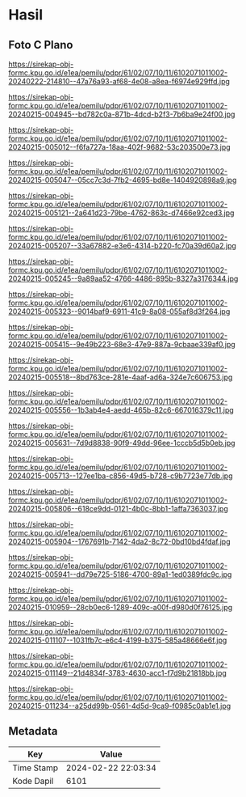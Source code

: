 # Hasil

## Foto C Plano

https://sirekap-obj-formc.kpu.go.id/e1ea/pemilu/pdpr/61/02/07/10/11/6102071011002-20240222-214810--47a76a93-af68-4e08-a8ea-f6974e929ffd.jpg

https://sirekap-obj-formc.kpu.go.id/e1ea/pemilu/pdpr/61/02/07/10/11/6102071011002-20240215-004945--bd782c0a-871b-4dcd-b2f3-7b6ba9e24f00.jpg

https://sirekap-obj-formc.kpu.go.id/e1ea/pemilu/pdpr/61/02/07/10/11/6102071011002-20240215-005012--f6fa727a-18aa-402f-9682-53c203500e73.jpg

https://sirekap-obj-formc.kpu.go.id/e1ea/pemilu/pdpr/61/02/07/10/11/6102071011002-20240215-005047--05cc7c3d-7fb2-4695-bd8e-1404920898a9.jpg

https://sirekap-obj-formc.kpu.go.id/e1ea/pemilu/pdpr/61/02/07/10/11/6102071011002-20240215-005121--2a641d23-79be-4762-863c-d7466e92ced3.jpg

https://sirekap-obj-formc.kpu.go.id/e1ea/pemilu/pdpr/61/02/07/10/11/6102071011002-20240215-005207--33a67882-e3e6-4314-b220-fc70a39d60a2.jpg

https://sirekap-obj-formc.kpu.go.id/e1ea/pemilu/pdpr/61/02/07/10/11/6102071011002-20240215-005245--9a89aa52-4766-4486-895b-8327a3176344.jpg

https://sirekap-obj-formc.kpu.go.id/e1ea/pemilu/pdpr/61/02/07/10/11/6102071011002-20240215-005323--9014baf9-6911-41c9-8a08-055af8d3f264.jpg

https://sirekap-obj-formc.kpu.go.id/e1ea/pemilu/pdpr/61/02/07/10/11/6102071011002-20240215-005415--9e49b223-68e3-47e9-887a-9cbaae339af0.jpg

https://sirekap-obj-formc.kpu.go.id/e1ea/pemilu/pdpr/61/02/07/10/11/6102071011002-20240215-005518--8bd763ce-281e-4aaf-ad6a-324e7c606753.jpg

https://sirekap-obj-formc.kpu.go.id/e1ea/pemilu/pdpr/61/02/07/10/11/6102071011002-20240215-005556--1b3ab4e4-aedd-465b-82c6-667016379c11.jpg

https://sirekap-obj-formc.kpu.go.id/e1ea/pemilu/pdpr/61/02/07/10/11/6102071011002-20240215-005631--7d9d8838-90f9-49dd-96ee-1cccb5d5b0eb.jpg

https://sirekap-obj-formc.kpu.go.id/e1ea/pemilu/pdpr/61/02/07/10/11/6102071011002-20240215-005713--127ee1ba-c856-49d5-b728-c9b7723e77db.jpg

https://sirekap-obj-formc.kpu.go.id/e1ea/pemilu/pdpr/61/02/07/10/11/6102071011002-20240215-005806--618ce9dd-0121-4b0c-8bb1-1affa7363037.jpg

https://sirekap-obj-formc.kpu.go.id/e1ea/pemilu/pdpr/61/02/07/10/11/6102071011002-20240215-005904--1767691b-7142-4da2-8c72-0bd10bd4fdaf.jpg

https://sirekap-obj-formc.kpu.go.id/e1ea/pemilu/pdpr/61/02/07/10/11/6102071011002-20240215-005941--dd79e725-5186-4700-89a1-1ed0389fdc9c.jpg

https://sirekap-obj-formc.kpu.go.id/e1ea/pemilu/pdpr/61/02/07/10/11/6102071011002-20240215-010959--28cb0ec6-1289-409c-a00f-d980d0f76125.jpg

https://sirekap-obj-formc.kpu.go.id/e1ea/pemilu/pdpr/61/02/07/10/11/6102071011002-20240215-011107--1031fb7c-e6c4-4199-b375-585a48666e6f.jpg

https://sirekap-obj-formc.kpu.go.id/e1ea/pemilu/pdpr/61/02/07/10/11/6102071011002-20240215-011149--21d4834f-3783-4630-acc1-f7d9b21818bb.jpg

https://sirekap-obj-formc.kpu.go.id/e1ea/pemilu/pdpr/61/02/07/10/11/6102071011002-20240215-011234--a25dd99b-0561-4d5d-9ca9-f0985c0ab1e1.jpg


## Metadata

| Key        | Value               |
| ---------- | ------------------- |
| Time Stamp | 2024-02-22 22:03:34 |
| Kode Dapil | 6101                |



